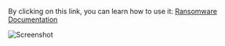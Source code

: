 By clicking on this link, you can learn how to use it: [Ransomware Documentation](https://rhetorical-draw-d4d.notion.site/Ransomware-164b11ba52638002924dd7a062ff267f?pvs=4)

![Screenshot](https://github.com/yourusername/yourrepo/raw/main/assets/Screenshot%202024-12-22%20at%2018.41.04.png)
